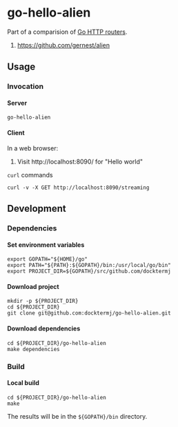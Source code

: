 # go-hello-alien

Part of a comparision of [Go HTTP routers](https://github.com/avelino/awesome-go/blob/master/README.md#routers).

1. https://github.com/gernest/alien

## Usage

### Invocation

#### Server

```console
go-hello-alien
```

#### Client

In a web browser:

1. Visit http://localhost:8090/ for "Hello world"

`curl` commands

```console
curl -v -X GET http://localhost:8090/streaming
```

## Development

### Dependencies

#### Set environment variables

```console
export GOPATH="${HOME}/go"
export PATH="${PATH}:${GOPATH}/bin:/usr/local/go/bin"
export PROJECT_DIR=${GOPATH}/src/github.com/docktermj
```

#### Download project

```console
mkdir -p ${PROJECT_DIR}
cd ${PROJECT_DIR}
git clone git@github.com:docktermj/go-hello-alien.git
```

#### Download dependencies

```console
cd ${PROJECT_DIR}/go-hello-alien
make dependencies
```

### Build

#### Local build

```console
cd ${PROJECT_DIR}/go-hello-alien
make
```

The results will be in the `${GOPATH}/bin` directory.
